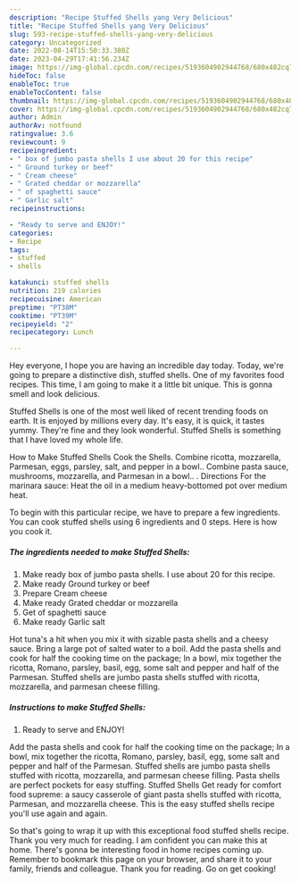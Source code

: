 ```yaml
---
description: "Recipe Stuffed Shells yang Very Delicious"
title: "Recipe Stuffed Shells yang Very Delicious"
slug: 593-recipe-stuffed-shells-yang-very-delicious
category: Uncategorized
date: 2022-08-14T15:50:33.380Z
date: 2023-04-29T17:41:56.234Z
image: https://img-global.cpcdn.com/recipes/5193604902944768/680x482cq70/stuffed-shells-recipe-main-photo.jpg
hideToc: false
enableToc: true
enableTocContent: false
thumbnail: https://img-global.cpcdn.com/recipes/5193604902944768/680x482cq70/stuffed-shells-recipe-main-photo.jpg
cover: https://img-global.cpcdn.com/recipes/5193604902944768/680x482cq70/stuffed-shells-recipe-main-photo.jpg
author: Admin
authorAv: notfound
ratingvalue: 3.6
reviewcount: 9
recipeingredient:
- " box of jumbo pasta shells I use about 20 for this recipe"
- " Ground turkey or beef"
- " Cream cheese"
- " Grated cheddar or mozzarella"
- " of spaghetti sauce"
- " Garlic salt"
recipeinstructions:

- "Ready to serve and ENJOY!"
categories:
- Recipe
tags:
- stuffed
- shells

katakunci: stuffed shells 
nutrition: 219 calories
recipecuisine: American
preptime: "PT38M"
cooktime: "PT39M"
recipeyield: "2"
recipecategory: Lunch

---
```



Hey everyone, I hope you are having an incredible day today. Today, we're going to prepare a distinctive dish, stuffed shells. One of my favorites food recipes. This time, I am going to make it a little bit unique. This is gonna smell and look delicious.

Stuffed Shells is one of the most well liked of recent trending foods on earth. It is enjoyed by millions every day. It's easy, it is quick, it tastes yummy. They're fine and they look wonderful. Stuffed Shells is something that I have loved my whole life.

How to Make Stuffed Shells Cook the Shells. Combine ricotta, mozzarella, Parmesan, eggs, parsley, salt, and pepper in a bowl.. Combine pasta sauce, mushrooms, mozzarella, and Parmesan in a bowl.. . Directions For the marinara sauce: Heat the oil in a medium heavy-bottomed pot over medium heat.


To begin with this particular recipe, we have to prepare a few ingredients. You can cook stuffed shells using 6 ingredients and 0 steps. Here is how you cook it.

<!--inarticleads1-->

##### The ingredients needed to make Stuffed Shells:

1. Make ready  box of jumbo pasta shells. I use about 20 for this recipe.
1. Make ready  Ground turkey or beef
1. Prepare  Cream cheese
1. Make ready  Grated cheddar or mozzarella
1. Get  of spaghetti sauce
1. Make ready  Garlic salt


Hot tuna&#39;s a hit when you mix it with sizable pasta shells and a cheesy sauce. Bring a large pot of salted water to a boil. Add the pasta shells and cook for half the cooking time on the package; In a bowl, mix together the ricotta, Romano, parsley, basil, egg, some salt and pepper and half of the Parmesan. Stuffed shells are jumbo pasta shells stuffed with ricotta, mozzarella, and parmesan cheese filling. 

<!--inarticleads2-->

##### Instructions to make Stuffed Shells:


1. Ready to serve and ENJOY!

Add the pasta shells and cook for half the cooking time on the package; In a bowl, mix together the ricotta, Romano, parsley, basil, egg, some salt and pepper and half of the Parmesan. Stuffed shells are jumbo pasta shells stuffed with ricotta, mozzarella, and parmesan cheese filling. Pasta shells are perfect pockets for easy stuffing. Stuffed Shells Get ready for comfort food supreme: a saucy casserole of giant pasta shells stuffed with ricotta, Parmesan, and mozzarella cheese. This is the easy stuffed shells recipe you&#39;ll use again and again. 

So that's going to wrap it up with this exceptional food stuffed shells recipe. Thank you very much for reading. I am confident you can make this at home. There's gonna be interesting food in home recipes coming up. Remember to bookmark this page on your browser, and share it to your family, friends and colleague. Thank you for reading. Go on get cooking!

